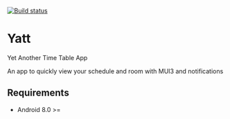 [![Build status](https://build.appcenter.ms/v0.1/apps/cad1fcfc-00ad-4445-bd2f-f3466f8174c5/branches/master/badge)](https://appcenter.ms)
# Yatt
Yet Another Time Table App

An app to quickly view your schedule and room with MUI3 and notifications

## Requirements

+ Android 8.0 >=
